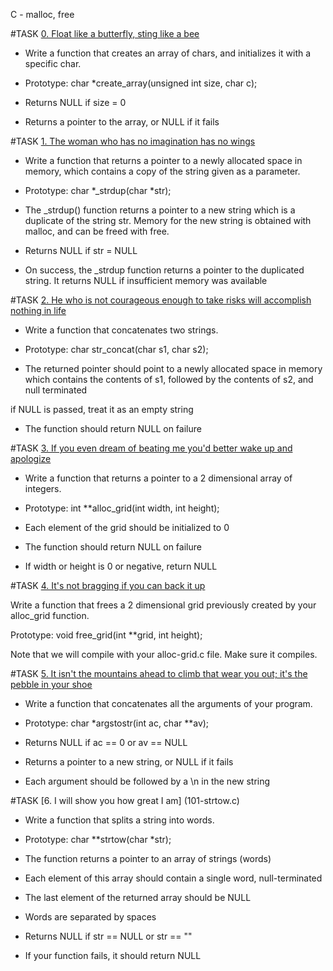 C - malloc, free
				
#TASK [0. Float like a butterfly, sting like a bee](0-create_array.c)
	
- Write a function that creates an array of chars, and initializes it with a specific char.
				
- Prototype: char *create_array(unsigned int size, char c);
		
- Returns NULL if size = 0
		
- Returns a pointer to the array, or NULL if it fails
		

#TASK [1. The woman who has no imagination has no wings](1-strdup.c)
		
- Write a function that returns a pointer to a newly allocated space in memory, which contains a copy of the string given as a parameter.
		
- Prototype: char *_strdup(char *str);
		
- The _strdup() function returns a pointer to a new string which is a duplicate of the string str. Memory for the new string is obtained with malloc, and can be freed with free.
		
- Returns NULL if str = NULL		
- On success, the _strdup function returns a pointer to the duplicated string. It returns NULL if insufficient memory was available
		
		
#TASK [2. He who is not courageous enough to take risks will accomplish nothing in life](2-str_concat.c)
		
- Write a function that concatenates two strings.
				
- Prototype: char str_concat(char s1, char s2);
		
- The returned pointer should point to a newly allocated space in memory which contains the contents of s1, followed by the contents of s2, and null terminated
		
if NULL is passed, treat it as an empty string
		
- The function should return NULL on failure
		

#TASK  [3. If you even dream of beating me you'd better wake up and apologize](3-alloc_grid.c)
				
- Write a function that returns a pointer to a 2 dimensional array of integers.
		
- Prototype: int **alloc_grid(int width, int height);
		
- Each element of the grid should be initialized to 0
		
- The function should return NULL on failure
		
- If width or height is 0 or negative, return NULL
		
		
#TASK [4. It's not bragging if you can back it up](4-free_grid.c)
		
Write a function that frees a 2 dimensional grid previously created by your alloc_grid function.
		
Prototype: void free_grid(int **grid, int height);
		
Note that we will compile with your alloc-grid.c file. Make sure it compiles.
		
		
#TASK [5. It isn't the mountains ahead to climb that wear you out; it's the pebble in your shoe](100-argstostr.c)
		

- Write a function that concatenates all the arguments of your program.
		
- Prototype: char *argstostr(int ac, char **av);
		
- Returns NULL if ac == 0 or av == NULL
		
- Returns a pointer to a new string, or NULL if it fails
		
- Each argument should be followed by a \n in the new string  
		
		
#TASK [6. I will show you how great I am] (101-strtow.c)
		
- Write a function that splits a string into words.
		
- Prototype: char **strtow(char *str);
		
- The function returns a pointer to an array of strings (words)
		
- Each element of this array should contain a single word, null-terminated
		
- The last element of the returned array should be NULL
		
- Words are separated by spaces
		
- Returns NULL if str == NULL or str == ""
		
- If your function fails, it should return NULL
